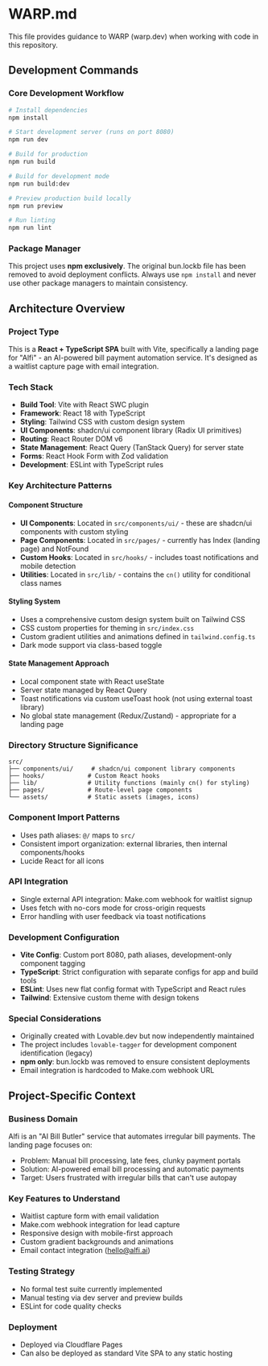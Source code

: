# WARP.md

This file provides guidance to WARP (warp.dev) when working with code in this repository.

## Development Commands

### Core Development Workflow
```bash
# Install dependencies
npm install

# Start development server (runs on port 8080)
npm run dev

# Build for production
npm run build

# Build for development mode
npm run build:dev

# Preview production build locally  
npm run preview

# Run linting
npm run lint
```

### Package Manager
This project uses **npm exclusively**. The original bun.lockb file has been removed to avoid deployment conflicts. Always use `npm install` and never use other package managers to maintain consistency.

## Architecture Overview

### Project Type
This is a **React + TypeScript SPA** built with Vite, specifically a landing page for "Alfi" - an AI-powered bill payment automation service. It's designed as a waitlist capture page with email integration.

### Tech Stack
- **Build Tool**: Vite with React SWC plugin
- **Framework**: React 18 with TypeScript
- **Styling**: Tailwind CSS with custom design system
- **UI Components**: shadcn/ui component library (Radix UI primitives)
- **Routing**: React Router DOM v6
- **State Management**: React Query (TanStack Query) for server state
- **Forms**: React Hook Form with Zod validation
- **Development**: ESLint with TypeScript rules

### Key Architecture Patterns

#### Component Structure
- **UI Components**: Located in `src/components/ui/` - these are shadcn/ui components with custom styling
- **Page Components**: Located in `src/pages/` - currently has Index (landing page) and NotFound
- **Custom Hooks**: Located in `src/hooks/` - includes toast notifications and mobile detection
- **Utilities**: Located in `src/lib/` - contains the `cn()` utility for conditional class names

#### Styling System
- Uses a comprehensive custom design system built on Tailwind CSS
- CSS custom properties for theming in `src/index.css`
- Custom gradient utilities and animations defined in `tailwind.config.ts`
- Dark mode support via class-based toggle

#### State Management Approach
- Local component state with React useState
- Server state managed by React Query
- Toast notifications via custom useToast hook (not using external toast library)
- No global state management (Redux/Zustand) - appropriate for a landing page

### Directory Structure Significance
```
src/
├── components/ui/     # shadcn/ui component library components
├── hooks/            # Custom React hooks
├── lib/              # Utility functions (mainly cn() for styling)
├── pages/            # Route-level page components
└── assets/           # Static assets (images, icons)
```

### Component Import Patterns
- Uses path aliases: `@/` maps to `src/`
- Consistent import organization: external libraries, then internal components/hooks
- Lucide React for all icons

### API Integration
- Single external API integration: Make.com webhook for waitlist signup
- Uses fetch with no-cors mode for cross-origin requests
- Error handling with user feedback via toast notifications

### Development Configuration
- **Vite Config**: Custom port 8080, path aliases, development-only component tagging
- **TypeScript**: Strict configuration with separate configs for app and build tools
- **ESLint**: Uses new flat config format with TypeScript and React rules
- **Tailwind**: Extensive custom theme with design tokens

### Special Considerations
- Originally created with Lovable.dev but now independently maintained
- The project includes `lovable-tagger` for development component identification (legacy)
- **npm only**: bun.lockb was removed to ensure consistent deployments
- Email integration is hardcoded to Make.com webhook URL

## Project-Specific Context

### Business Domain
Alfi is an "AI Bill Butler" service that automates irregular bill payments. The landing page focuses on:
- Problem: Manual bill processing, late fees, clunky payment portals
- Solution: AI-powered email bill processing and automatic payments
- Target: Users frustrated with irregular bills that can't use autopay

### Key Features to Understand
- Waitlist capture form with email validation
- Make.com webhook integration for lead capture
- Responsive design with mobile-first approach
- Custom gradient backgrounds and animations
- Email contact integration (hello@alfi.ai)

### Testing Strategy
- No formal test suite currently implemented
- Manual testing via dev server and preview builds
- ESLint for code quality checks

### Deployment
- Deployed via Cloudflare Pages
- Can also be deployed as standard Vite SPA to any static hosting
